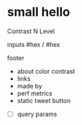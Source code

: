
# small hello

Contrast N
Level

inputs
#hex / #hex

footer
- about color contrast
- links
- made by
- perf metrics
- static tweet button


- [ ] query params
